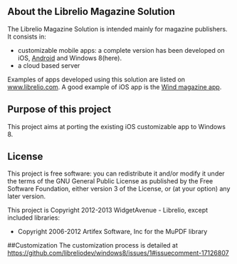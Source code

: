 ## About the Librelio Magazine Solution
The Librelio Magazine Solution is intended mainly for magazine publishers. It consists in:
- customizable mobile apps: a complete version has been developed on iOS, [Android](https://github.com/libreliodev/android) and Windows 8(here).
- a cloud based server

Examples of apps developed using this solution are listed on www.librelio.com. A good example of iOS app is the [Wind magazine app](https://itunes.apple.com/fr/app/wind-magazine/id433594605?mt=8). 

## Purpose of this project
This project aims at porting the existing iOS customizable app to Windows 8. 

## License
This project is free software: you can redistribute it and/or modify it under the terms of the GNU General Public License as published by the Free Software Foundation, either version 3 of the License, or (at your option) any later version.

This project is Copyright 2012-2013 WidgetAvenue - Librelio, except included libraries:
- Copyright 2006-2012 Artifex Software, Inc for the MuPDF library

##Customization
The customization process is detailed at https://github.com/libreliodev/windows8/issues/1#issuecomment-17126807
